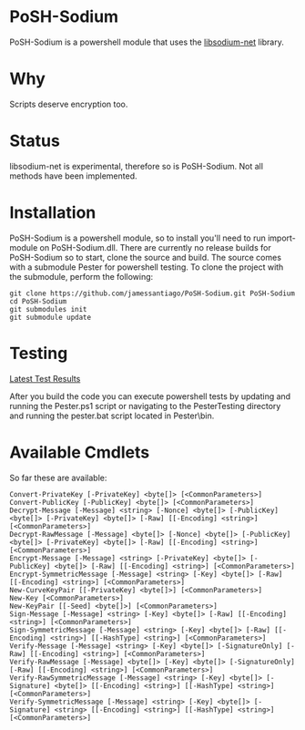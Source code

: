 PoSH-Sodium
===========

PoSH-Sodium is a powershell module that uses the [libsodium-net](https://github.com/adamcaudill/libsodium-net) library.

Why
===

Scripts deserve encryption too.

Status
======

libsodium-net is experimental, therefore so is PoSH-Sodium.  Not all methods have been implemented.

Installation
============

PoSH-Sodium is a powershell module, so to install you'll need to run import-module on PoSH-Sodium.dll.  There are currently no release builds for PoSH-Sodium so to start, clone the source and build.  The source comes with a submodule Pester for powershell testing.  To clone the project with the submodule, perform the following:

    git clone https://github.com/jamessantiago/PoSH-Sodium.git PoSH-Sodium
    cd PoSH-Sodium
    git submodules init
    git submodule update

Testing
=======

[Latest Test Results](http://htmlpreview.github.io/?https://github.com/jamessantiago/PoSH-Sodium/blob/master/PesterTesting/LastTestResults.html)

After you build the code you can execute powershell tests by updating and running the Pester.ps1 script or navigating to the PesterTesting directory and running the pester.bat script located in Pester\bin.

Available Cmdlets
=================

So far these are available:

    Convert-PrivateKey [-PrivateKey] <byte[]> [<CommonParameters>]
    Convert-PublicKey [-PublicKey] <byte[]> [<CommonParameters>]
    Decrypt-Message [-Message] <string> [-Nonce] <byte[]> [-PublicKey] <byte[]> [-PrivateKey] <byte[]> [-Raw] [[-Encoding] <string>] [<CommonParameters>]
    Decrypt-RawMessage [-Message] <byte[]> [-Nonce] <byte[]> [-PublicKey] <byte[]> [-PrivateKey] <byte[]> [-Raw] [[-Encoding] <string>] [<CommonParameters>]
    Encrypt-Message [-Message] <string> [-PrivateKey] <byte[]> [-PublicKey] <byte[]> [-Raw] [[-Encoding] <string>] [<CommonParameters>]
    Encrypt-SymmetricMessage [-Message] <string> [-Key] <byte[]> [-Raw] [[-Encoding] <string>] [<CommonParameters>]
    New-CurveKeyPair [[-PrivateKey] <byte[]>] [<CommonParameters>]
    New-Key [<CommonParameters>]
    New-KeyPair [[-Seed] <byte[]>] [<CommonParameters>]
    Sign-Message [-Message] <string> [-Key] <byte[]> [-Raw] [[-Encoding] <string>] [<CommonParameters>]
    Sign-SymmetricMessage [-Message] <string> [-Key] <byte[]> [-Raw] [[-Encoding] <string>] [[-HashType] <string>] [<CommonParameters>]
    Verify-Message [-Message] <string> [-Key] <byte[]> [-SignatureOnly] [-Raw] [[-Encoding] <string>] [<CommonParameters>]
    Verify-RawMessage [-Message] <byte[]> [-Key] <byte[]> [-SignatureOnly] [-Raw] [[-Encoding] <string>] [<CommonParameters>]
    Verify-RawSymmetricMessage [-Message] <string> [-Key] <byte[]> [-Signature] <byte[]> [[-Encoding] <string>] [[-HashType] <string>] [<CommonParameters>]
    Verify-SymmetricMessage [-Message] <string> [-Key] <byte[]> [-Signature] <string> [[-Encoding] <string>] [[-HashType] <string>] [<CommonParameters>]
